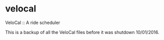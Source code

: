# velocal
VeloCal :: A ride scheduler

This is a backup of all the VeloCal files before it was shutdown 10/01/2016.
